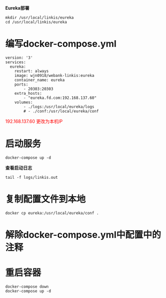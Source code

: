 <!--
 * @Author: wjn
 * @Date: 2020-03-11 10:40:31
 * @LastEditors: wjn
 * @LastEditTime: 2020-03-11 10:44:21
 -->


**Eureka部署**

    mkdir /usr/local/linkis/eureka
    cd /usr/local/linkis/eureka

# 编写docker-compose.yml
```
version: '3'
services: 
  eureka:
    restart: always
    image: wjn0918/webank-linkis:eureka
    container_name: eureka
    ports: 
        - 20303:20303
    extra_hosts:
        - "eureka.fd.com:192.168.137.60"
    volumes: 
        - ./logs:/usr/local/eureka/logs
        # - ./conf:/usr/local/eureka/conf
```

<font color="red">192.168.137.60  更改为本机IP</font>


# 启动服务

    docker-compose up -d

**查看启动日志**

    tail -f logs/linkis.out

# 复制配置文件到本地

    docker cp eureka:/usr/local/eureka/conf .

# 解除docker-compose.yml中配置中的注释

# 重启容器
```
docker-compose down
docker-compose up -d
```
